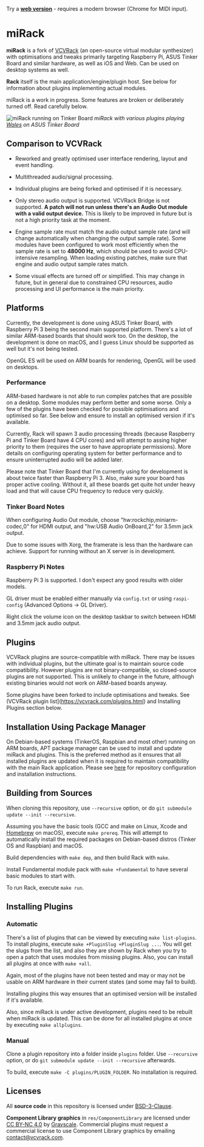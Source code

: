 Try a **[web version](http://assets.mifki.com/mirack/Rack.html)** - requires a modern browser (Chrome for MIDI input).

# miRack

**miRack** is a fork of [VCVRack](http://github.com/VCVRack/Rack) (an open-source virtual modular synthesizer) with optimisations and tweaks primarily targeting Raspberry Pi, ASUS Tinker Board and similar hardware, as well as iOS and Web. Can be used on desktop systems as well.

**Rack** itself is the main application/engine/plugin host. See below for information about plugins implementing actual modules.

miRack is a work in progress. Some features are broken or deliberately turned off. Read carefully below.

![miRack running on Tinker Board](http://mifki.com/assets/uploads/mirack-scr-1-large.png)
*miRack with various plugins playing [Wales](https://patchstorage.com/wales/) on ASUS Tinker Board*

## Comparison to VCVRack

* Reworked and greatly optimised user interface rendering, layout and event handling.

* Multithreaded audio/signal processing.

* Individual plugins are being forked and optimised if it is necessary.

* Only stereo audio output is supported. VCVRack Bridge is not supported. **A patch will not run unless there's an Audio Out module with a valid output device.** This is likely to be improved in future but is not a high priority task at the moment.

* Engine sample rate must match the audio output sample rate (and will change automatically when changing the output sample rate). Some modules have been configured to work most efficiently when the sample rate is set to **48000 Hz**, which should be used to avoid CPU-intensive resampling. When loading existing patches, make sure that engine and audio output sample rates match.

* Some visual effects are turned off or simplified. This may change in future, but in general due to constrained CPU resources, audio processing and UI performance is the main priority.

## Platforms

Currently, the development is done using ASUS Tinker Board, with Raspberry Pi 3 being the second main supported platform. There's a lot of similar ARM-based boards that should work too. On the desktop, the development is done on macOS, and I guess Linux should be supported as well but it's not being tested.

OpenGL ES will be used on ARM boards for rendering, OpenGL will be used on desktops.

### Performance

ARM-based hardware is not able to run complex patches that are possible on a desktop. Some modules may perform better and some worse. Only a few of the plugins have been checked for possible optimisations and optimised so far. See below and ensure to install an optimised version if it's available.

Currently, Rack will spawn 3 audio processing threads (because Raspberry Pi and Tinker Board have 4 CPU cores) and will attempt to assing higher priority to them (requires the user to have appropriate permissions). More details on configuring operating system for better performance and to ensure uninterrupted audio will be added later.

Please note that Tinker Board that I'm currently using for development is about twice faster than Raspberry Pi 3. Also, make sure your board has proper active cooling. Without it, all these boards get quite hot under heavy load and that will cause CPU frequency to reduce very quickly.

### Tinker Board Notes

When configuring Audio Out module, choose "hw:rockchip,miniarm-codec,0" for HDMI output, and "hw:USB Audio OnBoard,2" for 3.5mm jack output.

Due to some issues with Xorg, the framerate is less than the hardware can achieve. Support for running without an X server is in development.

### Raspberry Pi Notes

Raspberry Pi 3 is supported. I don't expect any good results with older models.

GL driver must be enabled either manually via `config.txt` or using `raspi-config` (Advanced Options -> GL Driver).

Right click the volume icon on the desktop taskbar to switch between HDMI and 3.5mm jack audio output.

## Plugins

VCVRack plugins are source-compatible with miRack. There may be issues with individual plugins, but the ultimate goal is to maintain source code compatibility. However plugins are not binary-compatible, so closed-source plugins are not supported. This is unlikely to change in the future, although existing binaries would not work on ARM-based boards anyway.

Some plugins have been forked to include optimisations and tweaks. See (VCVRack plugin list](https://vcvrack.com/plugins.html) and Installing Plugins section below.

## Installation Using Package Manager

On Debian-based systems (TinkerOS, Raspbian and most other) running on ARM boards, APT package manager can be used to install and update miRack and plugins. This is the preferred method as it ensures that all installed plugins are updated when it is required to maintain compatibility with the main Rack application. Please see [here](https://github.com/mi-rack/Rack/releases/tag/deb) for repository configuration and installation instructions.

## Building from Sources

When cloning this repository, use `--recursive` option, or do `git submodule update --init --recursive`.

Assuming you have the basic tools (GCC and make on Linux, Xcode and [Homebrew](http://brew.sh) on macOS), execute `make prereq`. This will attempt to automatically install the required packages on Debian-based distros (Tinker OS and Raspbian) and macOS.

Build dependencies with `make dep`, and then build Rack with `make`.

Install Fundamental module pack with `make +Fundamental` to have several basic modules to start with.

To run Rack, execute `make run`.

## Installing Plugins

### Automatic

There's a list of plugins that can be viewed by executing `make list-plugins`. To install plugins, execute `make +PluginSlug +PluginSlug ...`. You will get the slugs from the list, and also they are shown by Rack when you try to open a patch that uses modules from missing plugins. Also, you can install all plugins at once with `make +all`.

Again, most of the plugins have not been tested and may or may not be usable on ARM hardware in their current states (and some may fail to build).

Installing plugins this way ensures that an optimised version will be installed if it's available.

Also, since miRack is under active development, plugins need to be rebuilt when miRack is updated. This can be done for all installed plugins at once by executing `make allplugins`.

### Manual

Clone a plugin repository into a folder inside `plugins` folder. Use `--recursive` option, or do `git submodule update --init --recursive` afterwards.

To build, execute `make -C plugins/PLUGIN_FOLDER`. No installation is required.

## Licenses

All **source code** in this repository is licensed under [BSD-3-Clause](LICENSE.txt).

**Component Library graphics** in `res/ComponentLibrary` are licensed under [CC BY-NC 4.0](https://creativecommons.org/licenses/by-nc/4.0/) by [Grayscale](http://grayscale.info/). Commercial plugins must request a commercial license to use Component Library graphics by emailing contact@vcvrack.com.
